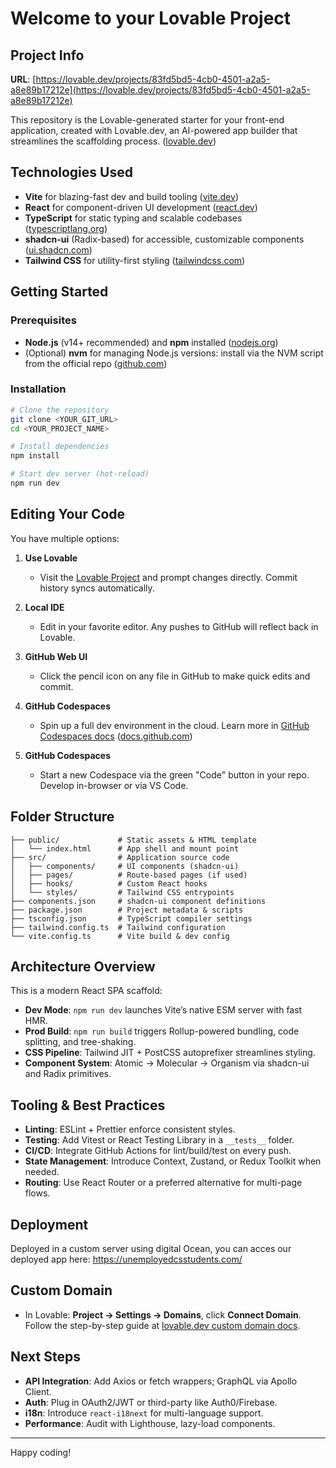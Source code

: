 # Welcome to your Lovable Project

## Project Info

**URL**: [https://lovable.dev/projects/83fd5bd5-4cb0-4501-a2a5-a8e89b17212e](https://lovable.dev/projects/83fd5bd5-4cb0-4501-a2a5-a8e89b17212e)

This repository is the Lovable-generated starter for your front-end application, created with Lovable.dev, an AI-powered app builder that streamlines the scaffolding process. ([lovable.dev](https://lovable.dev/?utm_source=chatgpt.com))

## Technologies Used

* **Vite** for blazing-fast dev and build tooling ([vite.dev](https://vite.dev/?utm_source=chatgpt.com))
* **React** for component-driven UI development ([react.dev](https://react.dev/?utm_source=chatgpt.com))
* **TypeScript** for static typing and scalable codebases ([typescriptlang.org](https://www.typescriptlang.org/?utm_source=chatgpt.com))
* **shadcn-ui** (Radix-based) for accessible, customizable components ([ui.shadcn.com](https://ui.shadcn.com/?utm_source=chatgpt.com))
* **Tailwind CSS** for utility-first styling ([tailwindcss.com](https://tailwindcss.com/?utm_source=chatgpt.com))

## Getting Started

### Prerequisites

* **Node.js** (v14+ recommended) and **npm** installed ([nodejs.org](https://nodejs.org/en?utm_source=chatgpt.com))
* (Optional) **nvm** for managing Node.js versions: install via the NVM script from the official repo ([github.com](https://github.com/nvm-sh/nvm?utm_source=chatgpt.com))

### Installation

```bash
# Clone the repository
git clone <YOUR_GIT_URL>
cd <YOUR_PROJECT_NAME>

# Install dependencies
npm install

# Start dev server (hot-reload)
npm run dev
```

## Editing Your Code

You have multiple options:

1. **Use Lovable**

   * Visit the [Lovable Project](https://lovable.dev/projects/83fd5bd5-4cb0-4501-a2a5-a8e89b17212e) and prompt changes directly. Commit history syncs automatically.
2. **Local IDE**

   * Edit in your favorite editor. Any pushes to GitHub will reflect back in Lovable.
3. **GitHub Web UI**

   * Click the pencil icon on any file in GitHub to make quick edits and commit.
4. **GitHub Codespaces**

   * Spin up a full dev environment in the cloud. Learn more in [GitHub Codespaces docs](https://docs.github.com/en/codespaces) ([docs.github.com](https://docs.github.com/en/codespaces?utm_source=chatgpt.com))
5. **GitHub Codespaces**

   * Start a new Codespace via the green "Code" button in your repo. Develop in-browser or via VS Code.

## Folder Structure

```plaintext
├── public/             # Static assets & HTML template
│   └── index.html      # App shell and mount point
├── src/                # Application source code
│   ├── components/     # UI components (shadcn-ui)
│   ├── pages/          # Route-based pages (if used)
│   ├── hooks/          # Custom React hooks
│   └── styles/         # Tailwind CSS entrypoints
├── components.json     # shadcn-ui component definitions
├── package.json        # Project metadata & scripts
├── tsconfig.json       # TypeScript compiler settings
├── tailwind.config.ts  # Tailwind configuration
└── vite.config.ts      # Vite build & dev config
```

## Architecture Overview

This is a modern React SPA scaffold:

* **Dev Mode**: `npm run dev` launches Vite’s native ESM server with fast HMR.
* **Prod Build**: `npm run build` triggers Rollup-powered bundling, code splitting, and tree-shaking.
* **CSS Pipeline**: Tailwind JIT + PostCSS autoprefixer streamlines styling.
* **Component System**: Atomic → Molecular → Organism via shadcn-ui and Radix primitives.

## Tooling & Best Practices

* **Linting**: ESLint + Prettier enforce consistent styles.
* **Testing**: Add Vitest or React Testing Library in a `__tests__` folder.
* **CI/CD**: Integrate GitHub Actions for lint/build/test on every push.
* **State Management**: Introduce Context, Zustand, or Redux Toolkit when needed.
* **Routing**: Use React Router or a preferred alternative for multi-page flows.

## Deployment

Deployed in a custom server using digital Ocean, you can acces our deployed app here: https://unemployedcsstudents.com/

## Custom Domain

* In Lovable: **Project → Settings → Domains**, click **Connect Domain**. Follow the step-by-step guide at
  [lovable.dev custom domain docs](https://docs.lovable.dev/tips-tricks/custom-domain#step-by-step-guide).

## Next Steps

* **API Integration**: Add Axios or fetch wrappers; GraphQL via Apollo Client.
* **Auth**: Plug in OAuth2/JWT or third-party like Auth0/Firebase.
* **i18n**: Introduce `react-i18next` for multi-language support.
* **Performance**: Audit with Lighthouse, lazy-load components.

---

Happy coding!
